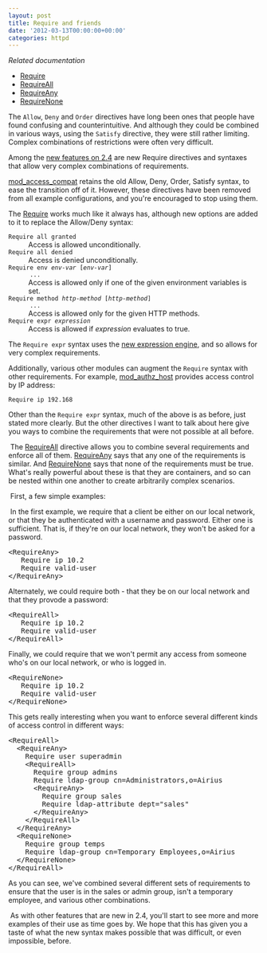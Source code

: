 ```yaml
---
layout: post
title: Require and friends
date: '2012-03-13T00:00:00+00:00'
categories: httpd
---
```

<em>Related documentation</em> 
  <ul> 
    <li><a href="http://httpd.apache.org/docs/2.4/mod/mod_authz_core.html#require">Require</a></li> 
    <li><a href="http://httpd.apache.org/docs/2.4/mod/mod_authz_core.html#requireall">RequireAll</a></li> 
    <li><a href="http://httpd.apache.org/docs/2.4/mod/mod_authz_core.html#requireany">RequireAny</a></li> 
    <li><a href="http://httpd.apache.org/docs/2.4/mod/mod_authz_core.html#requirenone">RequireNone</a></li> 
  </ul>

The <code>Allow</code>, <code>Deny</code> and <code>Order</code> directives have long been ones that people have found confusing and counterintuitive. And although they could be combined in various ways, using the <code>Satisfy</code> directive, they were still rather limiting. Complex combinations of restrictions were often very difficult.

Among the <a href="http://httpd.apache.org/docs/2.4/new_features_2_4.html">new features on 2.4</a> are new Require directives and syntaxes that allow very complex combinations of requirements.

<a href="http://httpd.apache.org/docs/2.4/mod/mod_access_compat.html">mod_access_compat</a> retains the old Allow, Deny, Order, Satisfy syntax, to ease the transition off of it. However, these directives have been removed from all example configurations, and you're encouraged to stop using them.

The <a href="http://httpd.apache.org/docs/2.4/mod/mod_authz_core.html#require">Require</a> works much like it always has, although new options are added to it to replace the Allow/Deny syntax:

    
  
  
  
  
  <dl> <dt><code>Require all granted</code></dt> <dd>Access is allowed unconditionally.</dd> <dt><code>Require all denied</code></dt> <dd>Access is denied unconditionally.</dd> <dt><code>Require env <var>env-var</var> [<var>env-var</var>]
      ...</code></dt> <dd>Access is allowed only if one of the given environment variables is
          set.</dd> <dt><code>Require method <var>http-method</var> [<var>http-method</var>]
      ...</code></dt> <dd>Access is allowed only for the given HTTP methods.</dd> <dt><code>Require expr <var>expression</var> </code></dt> <dd>Access is allowed if <var>expression</var> evaluates to true.</dd> </dl> 
  <p>

The <code>Require expr</code> syntax uses the <a href="http://httpd.apache.org/docs/2.4/expr.html">new expression engine</a>, and so allows for very complex requirements.

Additionally, various other modules can augment the <code>Require</code> syntax with other requirements. For example, <a href="http://httpd.apache.org/docs/2.4/mod/mod_authz_host.html">mod_authz_host</a> provides access control by IP address:

<code>Require ip 192.168</code>

Other than the <code>Require expr</code> syntax, much of the above is as before, just stated more clearly. But the other directives I want to talk about here give you ways to combine the requirements that were not possible at all before.</p> 
  <p>&nbsp;The <a href="http://httpd.apache.org/docs/2.4/mod/mod_authz_core.html#requireall">RequireAll</a>&nbsp;directive allows you to combine several requirements and enforce all of them. <a href="http://httpd.apache.org/docs/2.4/mod/mod_authz_core.html#requireany">RequireAny</a>&nbsp;says that any one of the requirements is similar. And <a href="http://httpd.apache.org/docs/2.4/mod/mod_authz_core.html#requirenone">RequireNone</a>&nbsp;says that none of the requirements must be true. What's really powerful about these is that they are containers, and so can be nested within one another to create arbitrarily complex scenarios.</p> 
  <p>&nbsp;First, a few simple examples:</p> 
  <p>&nbsp;In the first example, we require that a client be either on our local network, or that they be authenticated with a username and password. Either one is sufficient. That is, if they're on our local network, they won't be asked for a password. </p> 
  <pre>&lt;RequireAny&gt;
<span class="Apple-tab-span">	</span>Require ip 10.2
<span class="Apple-tab-span">	</span>Require valid-user&nbsp;
&lt;/RequireAny&gt;</pre> 
  <p>Alternately, we could require both - that they be on our local network and that they provode a password:</p> 
  <pre>&lt;RequireAll&gt;
<span class="Apple-tab-span">	</span>Require ip 10.2
<span class="Apple-tab-span">	</span>Require valid-user&nbsp;
&lt;/RequireAll&gt;&nbsp;
</pre> 
  <p>Finally, we could require that we won't permit any access from someone who's on our local network, or who is logged in.</p> 
  <pre>&lt;RequireNone&gt;
<span class="Apple-tab-span">	</span>Require ip 10.2
<span class="Apple-tab-span">	</span>Require valid-user&nbsp;
&lt;/RequireNone&gt;
</pre> 
  <p>This gets really interesting when you want to enforce several different kinds of access control in different ways:</p> 
  <p> </p> 
  <pre><span class="s1">&lt;RequireAll&gt;
</span><span class="s1">  &lt;RequireAny&gt;
</span><span class="s1">    Require user superadmin
</span><span class="s1">    &lt;RequireAll&gt;
</span><span class="s1">      Require group admins
</span><span class="s1">      Require ldap-group cn=Administrators,o=Airius
</span><span class="s1">      &lt;RequireAny&gt;
</span><span class="s1">        Require group sales
</span><span class="s1">        Require ldap-attribute dept="sales"
</span><span class="s1">      &lt;/RequireAny&gt;
</span><span class="s1">    &lt;/RequireAll&gt;
</span><span class="s1">  &lt;/RequireAny&gt;
</span><span class="s1">  &lt;RequireNone&gt;
</span><span class="s1">    Require group temps
</span><span class="s1">    Require ldap-group cn=Temporary Employees,o=Airius
</span><span class="s1">  &lt;/RequireNone&gt;
</span>&lt;/RequireAll&gt;</pre> 
  <p>As you can see, we've combined several different sets of requirements to ensure that the user is in the sales or admin group, isn't a temporary employee, and various other combinations.</p> 
  <p>&nbsp;As with other features that are new in 2.4, you'll start to see more and more examples of their use as time goes by. We hope that this has given you a taste of what the new syntax makes possible that was difficult, or even impossible, before.</p> 
  <p> </p>
